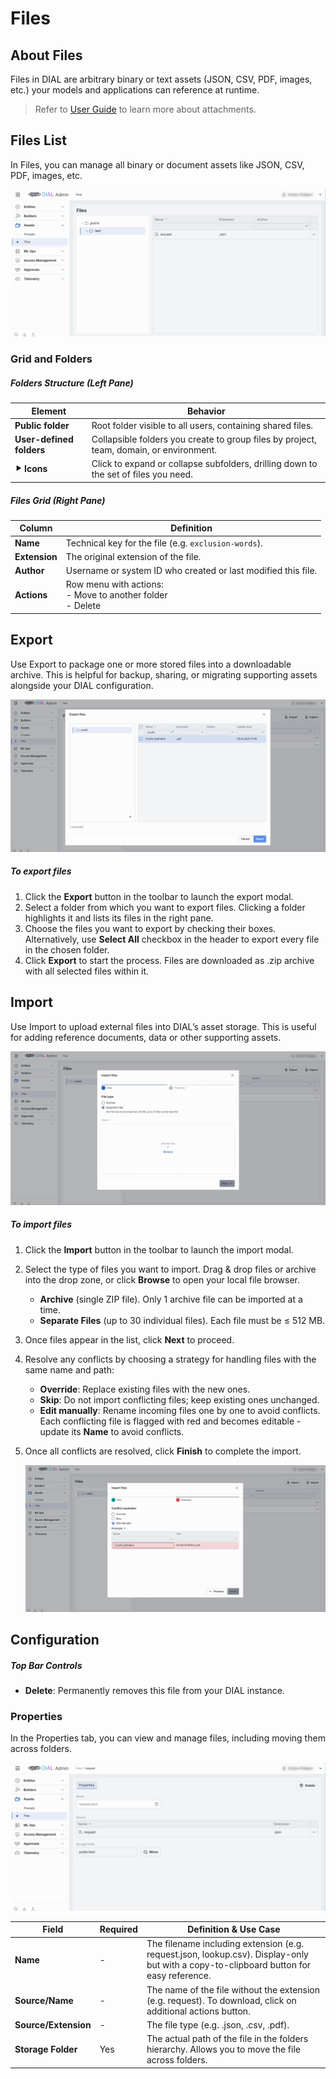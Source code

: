 # Files

## About Files

Files in DIAL are arbitrary binary or text assets (JSON, CSV, PDF, images, etc.) your models and applications can reference at runtime.

> Refer to [User Guide](/docs/tutorials/0.user-guide.md#attachments) to learn more about attachments.

## Files List

In Files, you can manage all binary or document assets like JSON, CSV, PDF, images, etc.

![ ](img/img_35.png)

### Grid and Folders

##### Folders Structure (Left Pane)

| Element                  | Behavior                                                                                |
|--------------------------|-----------------------------------------------------------------------------------------|
| **Public folder**        | Root folder visible to all users, containing shared files.                              |
| **User-defined folders** | Collapsible folders you create to group files by project, team, domain, or environment. |
| **⯈ Icons**              | Click to expand or collapse subfolders, drilling down to the set of files you need.     |

##### Files Grid (Right Pane)

| Column            | Definition                                                                      |
|-------------------|---------------------------------------------------------------------------------|
| **Name**          | Technical key for the file (e.g. `exclusion-words`).                            |
| **Extension**     | The original extension of the file.                                             |
| **Author**        | Username or system ID who created or last modified this file.                 |
| **Actions** | Row menu with actions: <br /> - Move to another folder<br />- Delete  |

## Export

Use Export to package one or more stored files into a downloadable archive. This is helpful for backup, sharing, or migrating supporting assets alongside your DIAL configuration.

![ ](img/img_49.png)

##### To export files

1. Click the **Export** button in the toolbar to launch the export modal.
2. Select a folder from which you want to export files. Clicking a folder highlights it and lists its files in the right pane.
3. Choose the files you want to export by checking their boxes. Alternatively, use **Select All** checkbox in the header to export every file in the chosen folder.
4. Click **Export** to start the process. Files are downloaded as .zip archive with all selected files within it.

## Import

Use Import to upload external files into DIAL’s asset storage. This is useful for adding reference documents, data or other supporting assets.

![img_1.png](img/img_50.png)

##### To import files

1. Click the **Import** button in the toolbar to launch the import modal.
2. Select the type of files you want to import. Drag & drop files or archive into the drop zone, or click **Browse** to open your local file browser.
    * **Archive** (single ZIP file). Only 1 archive file can be imported at a time.
    * **Separate Files** (up to 30 individual files). Each file must be ≤ 512 MB.
3. Once files appear in the list, click **Next** to proceed.
4. Resolve any conflicts by choosing a strategy for handling files with the same name and path:
   * **Override**: Replace existing files with the new ones.
   * **Skip**: Do not import conflicting files; keep existing ones unchanged.
   * **Edit manually**: Rename incoming files one by one to avoid conflicts. Each conflicting file is flagged with red and becomes editable - update its **Name** to avoid conflicts.
5. Once all conflicts are resolved, click **Finish** to complete the import.

    ![img_2.png](img/img_51.png)

## Configuration

##### Top Bar Controls

* **Delete**: Permanently removes this file from your DIAL instance.

### Properties

In the Properties tab, you can view and manage files, including moving them across folders.

![img_1.png](img/img_36.png)


| Field                | Required | Definition & Use Case    |
|----------------------|-----------|-------------------------------------|
| **Name**             | -         | The filename including extension (e.g. request.json, lookup.csv). Display-only but with a copy-to-clipboard button for easy reference. |
| **Source/Name**      | -         | The name of the file without the extension (e.g. request). To download, click on additional actions button.|
| **Source/Extension** | -         | The file type (e.g. .json, .csv, .pdf).   |
| **Storage Folder**   | Yes   | The actual path of the file in the folders hierarchy. Allows you to move the file across folders. |  
